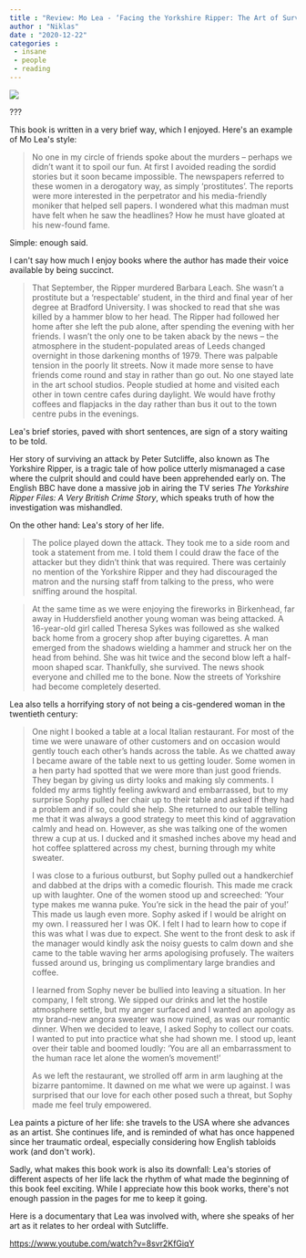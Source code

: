 ```yaml
---
title : "Review: Mo Lea - ‘Facing the Yorkshire Ripper: The Art of Survival’"
author : "Niklas"
date : "2020-12-22"
categories : 
 - insane
 - people
 - reading
---
```


![](https://niklasblog.com/wp-content/9781526777577_3e6d6-1.jpg)

???

This book is written in a very brief way, which I enjoyed. Here's an example of Mo Lea's style:

> No one in my circle of friends spoke about the murders – perhaps we didn’t want it to spoil our fun. At first I avoided reading the sordid stories but it soon became impossible. The newspapers referred to these women in a derogatory way, as simply ‘prostitutes’. The reports were more interested in the perpetrator and his media-friendly moniker that helped sell papers. I wondered what this madman must have felt when he saw the headlines? How he must have gloated at his new-found fame.

Simple: enough said.

I can't say how much I enjoy books where the author has made their voice available by being succinct.

> That September, the Ripper murdered Barbara Leach. She wasn’t a prostitute but a ‘respectable’ student, in the third and final year of her degree at Bradford University. I was shocked to read that she was killed by a hammer blow to her head. The Ripper had followed her home after she left the pub alone, after spending the evening with her friends. I wasn’t the only one to be taken aback by the news – the atmosphere in the student-populated areas of Leeds changed overnight in those darkening months of 1979. There was palpable tension in the poorly lit streets. Now it made more sense to have friends come round and stay in rather than go out. No one stayed late in the art school studios. People studied at home and visited each other in town centre cafes during daylight. We would have frothy coffees and flapjacks in the day rather than bus it out to the town centre pubs in the evenings.

Lea's brief stories, paved with short sentences, are sign of a story waiting to be told.

Her story of surviving an attack by Peter Sutcliffe, also known as The Yorkshire Ripper, is a tragic tale of how police utterly mismanaged a case where the culprit should and could have been apprehended early on. The English BBC have done a massive job in airing the TV series _The Yorkshire Ripper Files: A Very British Crime Story_, which speaks truth of how the investigation was mishandled.

On the other hand: Lea's story of her life.

> The police played down the attack. They took me to a side room and took a statement from me. I told them I could draw the face of the attacker but they didn’t think that was required. There was certainly no mention of the Yorkshire Ripper and they had discouraged the matron and the nursing staff from talking to the press, who were sniffing around the hospital.

> At the same time as we were enjoying the fireworks in Birkenhead, far away in Huddersfield another young woman was being attacked. A 16-year-old girl called Theresa Sykes was followed as she walked back home from a grocery shop after buying cigarettes. A man emerged from the shadows wielding a hammer and struck her on the head from behind. She was hit twice and the second blow left a half-moon shaped scar. Thankfully, she survived. The news shook everyone and chilled me to the bone. Now the streets of Yorkshire had become completely deserted.

Lea also tells a horrifying story of not being a cis-gendered woman in the twentieth century:

> One night I booked a table at a local Italian restaurant. For most of the time we were unaware of other customers and on occasion would gently touch each other’s hands across the table. As we chatted away I became aware of the table next to us getting louder. Some women in a hen party had spotted that we were more than just good friends. They began by giving us dirty looks and making sly comments. I folded my arms tightly feeling awkward and embarrassed, but to my surprise Sophy pulled her chair up to their table and asked if they had a problem and if so, could she help. She returned to our table telling me that it was always a good strategy to meet this kind of aggravation calmly and head on. However, as she was talking one of the women threw a cup at us. I ducked and it smashed inches above my head and hot coffee splattered across my chest, burning through my white sweater.  
>   
> I was close to a furious outburst, but Sophy pulled out a handkerchief and dabbed at the drips with a comedic flourish. This made me crack up with laughter. One of the women stood up and screeched: ‘Your type makes me wanna puke. You’re sick in the head the pair of you!’ This made us laugh even more. Sophy asked if I would be alright on my own. I reassured her I was OK. I felt I had to learn how to cope if this was what I was due to expect. She went to the front desk to ask if the manager would kindly ask the noisy guests to calm down and she came to the table waving her arms apologising profusely. The waiters fussed around us, bringing us complimentary large brandies and coffee.  
>   
> I learned from Sophy never be bullied into leaving a situation. In her company, I felt strong. We sipped our drinks and let the hostile atmosphere settle, but my anger surfaced and I wanted an apology as my brand-new angora sweater was now ruined, as was our romantic dinner. When we decided to leave, I asked Sophy to collect our coats. I wanted to put into practice what she had shown me. I stood up, leant over their table and boomed loudly: ‘You are all an embarrassment to the human race let alone the women’s movement!’  
>   
> As we left the restaurant, we strolled off arm in arm laughing at the bizarre pantomime. It dawned on me what we were up against. I was surprised that our love for each other posed such a threat, but Sophy made me feel truly empowered.

Lea paints a picture of her life: she travels to the USA where she advances as an artist. She continues life, and is reminded of what has once happened since her traumatic ordeal, especially considering how English tabloids work (and don't work).

Sadly, what makes this book work is also its downfall: Lea's stories of different aspects of her life lack the rhythm of what made the beginning of this book feel exciting. While I appreciate how this book works, there's not enough passion in the pages for me to keep it going.

Here is a documentary that Lea was involved with, where she speaks of her art as it relates to her ordeal with Sutcliffe.

https://www.youtube.com/watch?v=8svr2KfGiqY
